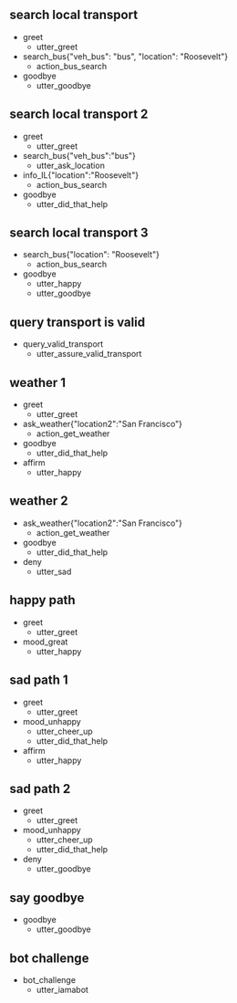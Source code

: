 ## search local transport
* greet
  - utter_greet
* search_bus{"veh_bus": "bus", "location": "Roosevelt"}
  - action_bus_search
* goodbye
  - utter_goodbye

## search local transport 2
* greet
  - utter_greet
* search_bus{"veh_bus":"bus"}
  - utter_ask_location
* info_IL{"location":"Roosevelt"}
  - action_bus_search
* goodbye
  - utter_did_that_help

## search local transport 3 
* search_bus{"location": "Roosevelt"}
  - action_bus_search
* goodbye
  - utter_happy
  - utter_goodbye

## query transport is valid 
* query_valid_transport
  - utter_assure_valid_transport

## weather 1
* greet 
  - utter_greet
* ask_weather{"location2":"San Francisco"}
  - action_get_weather
* goodbye
  - utter_did_that_help
* affirm 
  - utter_happy

## weather 2
* ask_weather{"location2":"San Francisco"}
  - action_get_weather
* goodbye
  - utter_did_that_help
* deny 
  - utter_sad

## happy path
* greet
  - utter_greet
* mood_great
  - utter_happy

## sad path 1
* greet
  - utter_greet
* mood_unhappy
  - utter_cheer_up
  - utter_did_that_help
* affirm
  - utter_happy

## sad path 2
* greet
  - utter_greet
* mood_unhappy
  - utter_cheer_up
  - utter_did_that_help
* deny
  - utter_goodbye

## say goodbye
* goodbye
  - utter_goodbye

## bot challenge
* bot_challenge
  - utter_iamabot
